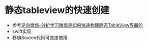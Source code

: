 # 静态tableview的快速创建

- 参考[逆向微信-分析学习微信是如何快速构建静态TableView界面的](https://github.com/dev-liyang/LYTableViewWidget)
- swift实现
- 移植Source代码可直接使用
